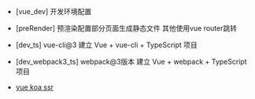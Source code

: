 * [vue_dev] 开发环境配置 

* [preRender] 预渲染配置部分页面生成静态文件 其他使用vue router跳转

* [dev_ts] vue-cli@3 建立 Vue + vue-cli + TypeScript 项目

* [dev_webpack3_ts] webpack@3版本 建立 Vue + webpack + TypeScript 项目

* [vue koa ssr](https://github.com/jackdizhu/koa_ssr)

